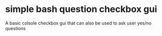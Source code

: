 # simple bash question checkbox gui
A basic colsole checkbox gui that can also be used to ask user yes/no questions
